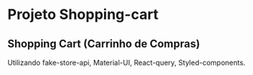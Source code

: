 # Projeto Shopping-cart

## Shopping Cart (Carrinho de Compras)

  Utilizando fake-store-api, Material-UI, React-query, Styled-components.

